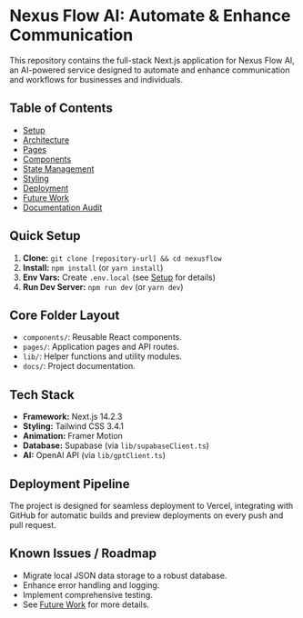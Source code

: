 # Nexus Flow AI: Automate & Enhance Communication

This repository contains the full-stack Next.js application for Nexus Flow AI, an AI-powered service designed to automate and enhance communication and workflows for businesses and individuals.

## Table of Contents

*   [Setup](./docs/setup.md)
*   [Architecture](./docs/architecture.md)
*   [Pages](./docs/pages.md)
*   [Components](./docs/components.md)
*   [State Management](./docs/state.md)
*   [Styling](./docs/styling.md)
*   [Deployment](./docs/deployment.md)
*   [Future Work](./docs/future-work.md)
*   [Documentation Audit](./docs/AUDIT.md)

## Quick Setup

1.  **Clone:** `git clone [repository-url] && cd nexusflow`
2.  **Install:** `npm install` (or `yarn install`)
3.  **Env Vars:** Create `.env.local` (see [Setup](./docs/setup.md) for details)
4.  **Run Dev Server:** `npm run dev` (or `yarn dev`)

## Core Folder Layout

*   `components/`: Reusable React components.
*   `pages/`: Application pages and API routes.
*   `lib/`: Helper functions and utility modules.
*   `docs/`: Project documentation.

## Tech Stack

*   **Framework:** Next.js 14.2.3
*   **Styling:** Tailwind CSS 3.4.1
*   **Animation:** Framer Motion
*   **Database:** Supabase (via `lib/supabaseClient.ts`)
*   **AI:** OpenAI API (via `lib/gptClient.ts`)

## Deployment Pipeline

The project is designed for seamless deployment to Vercel, integrating with GitHub for automatic builds and preview deployments on every push and pull request.

## Known Issues / Roadmap

*   Migrate local JSON data storage to a robust database.
*   Enhance error handling and logging.
*   Implement comprehensive testing.
*   See [Future Work](./docs/future-work.md) for more details.

